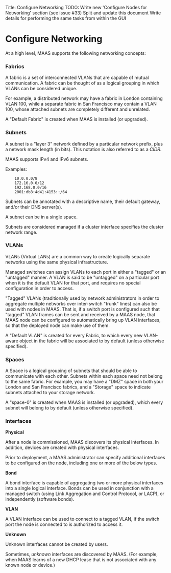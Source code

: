 Title: Configure Networking
TODO: 	Write new 'Configure Nodes for Networking' section (see issue #33)
	Split and update this document
	Write details for performing the same tasks from within the GUI

# Configure Networking

At a high level, MAAS supports the following networking concepts:

### Fabrics

A fabric is a set of interconnected VLANs that are capable of mutual
communication. A fabric can be thought of as a logical grouping in which VLANs
can be considered unique.

For example, a distributed network may have a fabric in London containing VLAN
100, while a separate fabric in San Francisco may contain a VLAN 100, whose
attached subnets are completely different and unrelated.

A "Default Fabric" is created when MAAS is installed (or upgraded).

### Subnets

A subnet is a "layer 3" network defined by a particular network prefix, plus a
network mask length (in bits). This notation is also referred to as a *CIDR*.

MAAS supports IPv4 and IPv6 subnets.

Examples:

```no-highlight
    10.0.0.0/8
    172.16.0.0/12
    192.168.0.0/16
    2001:db8:4d41:4153::/64
```

Subnets can be annotated with a descriptive name, their default gateway,
and/or their DNS server(s).

A subnet can be in a single space.

Subnets are considered managed if a cluster interface specifies the cluster
network range.

### VLANs

VLANs (Virtual LANs) are a common way to create logically separate networks
using the same physical infrastructure.

Managed switches can assign VLANs to each port in either a "tagged" or an
"untagged" manner. A VLAN is said to be "untagged" on a particular port when
it is the default VLAN for that port, and requires no special configuration in
order to access.

"Tagged" VLANs (traditionally used by network administrators in order to
aggregate multiple networks over inter-switch "trunk" lines) can also be used
with nodes in MAAS. That is, if a switch port is configured such that "tagged"
VLAN frames can be sent and received by a MAAS node, that MAAS node can be
configured to automatically bring up VLAN interfaces, so that the deployed
node can make use of them.

A "Default VLAN" is created for every Fabric, to which every new VLAN-aware
object in the fabric will be associated to by default (unless otherwise
specified).

### Spaces

A Space is a logical grouping of subnets that should be able to communicate
with each other. Subnets within each space need not belong to the same fabric.
For example, you may have a "DMZ" space in both your London and San Francisco
fabrics, and a "Storage" space to indicate subnets attached to your storage
network.

A "space-0" is created when MAAS is installed (or upgraded), which every
subnet will belong to by default (unless otherwise specified).

### Interfaces

**Physical**

After a node is commissioned, MAAS discovers its physical interfaces. In
addition, devices are created with physical interfaces.

Prior to deployment, a MAAS administrator can specify additional interfaces to
be configured on the node, including one or more of the below types.

**Bond**

A bond interface is capable of aggregating two or more physical interfaces
into a single logical interface. Bonds can be used in conjunction with a
managed switch (using Link Aggregation and Control Protocol, or LACP), or
independently (software bonds).

**VLAN**

A VLAN interface can be used to connect to a tagged VLAN, if the switch port
the node is connected to is authorized to access it.

**Unknown**

Unknown interfaces cannot be created by users.

Sometimes, *unknown* interfaces are discovered by MAAS. (For example, when
MAAS learns of a new DHCP lease that is not associated with any known node or
device.)
